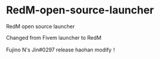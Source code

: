 # RedM-open-source-launcher
RedM open source launcher

Changed from Fivem launcher to RedM

Fujino N's Jin#0297 release haohan modify！

